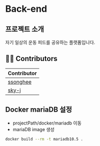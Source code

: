 # Back-end
## 프로젝트 소개
자기 일상의 운동 피드를 공유하는 플랫폼입니다.

## 👨‍💻 Contributors

| Contributor                                      |
| ------------------------------------------------ |
| [ssonghee](https://github.com/ssonghee)   |
| [sky-j](https://github.com/hopee0411)  |
 

## Docker mariaDB 설정
- projectPath/docker/mariadb 이동
- mariaDB image 생성
```Bash
docker build --rm -t mariadb10.5 .
```
